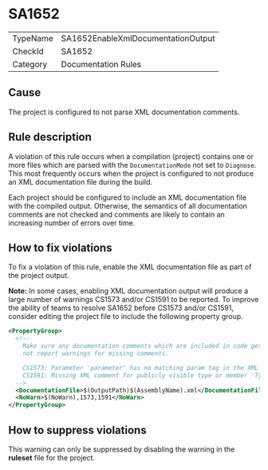 ﻿# SA1652

<table>
<tr>
  <td>TypeName</td>
  <td>SA1652EnableXmlDocumentationOutput</td>
</tr>
<tr>
  <td>CheckId</td>
  <td>SA1652</td>
</tr>
<tr>
  <td>Category</td>
  <td>Documentation Rules</td>
</tr>
</table>

## Cause

The project is configured to not parse XML documentation comments.

## Rule description

A violation of this rule occurs when a compilation (project) contains one or more files which are parsed with the
`DocumentationMode` not set to `Diagnose`. This most frequently occurs when the project is configured to not produce an
XML documentation file during the build.

Each project should be configured to include an XML documentation file with the compiled output. Otherwise, the
semantics of all documentation comments are not checked and comments are likely to contain an increasing number of
errors over time.

## How to fix violations

To fix a violation of this rule, enable the XML documentation file as part of the project output.

**Note:** In some cases, enabling XML documentation output will produce a large number of warnings CS1573 and/or CS1591
to be reported. To improve the ability of teams to resolve SA1652 before CS1573 and/or CS1591, consider editing the
project file to include the following property group.

```xml
<PropertyGroup>
  <!--
    Make sure any documentation comments which are included in code get checked for syntax during the build, but do
    not report warnings for missing comments.

    CS1573: Parameter 'parameter' has no matching param tag in the XML comment for 'parameter' (but other parameters do)
    CS1591: Missing XML comment for publicly visible type or member 'Type_or_Member'
  -->
  <DocumentationFile>$(OutputPath)$(AssemblyName).xml</DocumentationFile>
  <NoWarn>$(NoWarn),1573,1591</NoWarn>
</PropertyGroup>
```

## How to suppress violations

This warning can only be suppressed by disabling the warning in the **ruleset** file for the project.
